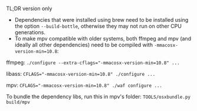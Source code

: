 TL;DR version only

* Dependencies that were installed using brew need to be installed using the option ``--build-bottle``, otherwise they may not run on other CPU generations.
* To make mpv compatible with older systems, both ffmpeg and mpv (and ideally all other dependencies) need to be compiled with ``-mmacosx-version-min=10.8``:

ffmpeg: ``./configure --extra-cflags="-mmacosx-version-min=10.8" ...``

libass: ``CFLAGS="-mmacosx-version-min=10.8" ./configure ...``

mpv: ``CFLAGS="-mmacosx-version-min=10.8" ./waf configure ...``


To bundle the dependency libs, run this in mpv's folder:
``TOOLS/osxbundle.py build/mpv``
